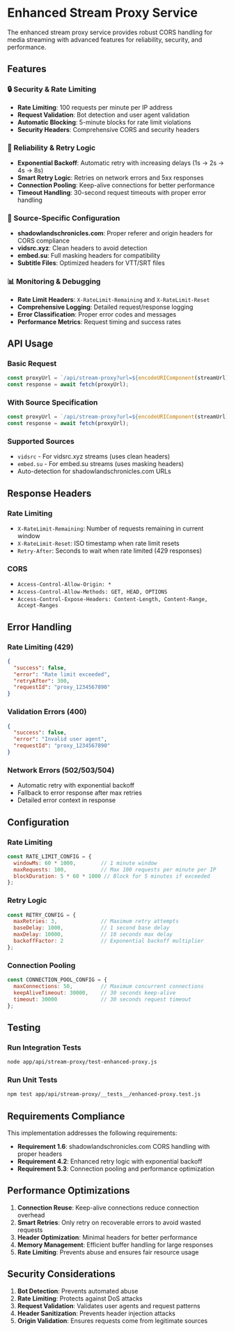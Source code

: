 # Enhanced Stream Proxy Service

The enhanced stream proxy service provides robust CORS handling for media streaming with advanced features for reliability, security, and performance.

## Features

### 🔒 Security & Rate Limiting
- **Rate Limiting**: 100 requests per minute per IP address
- **Request Validation**: Bot detection and user agent validation
- **Automatic Blocking**: 5-minute blocks for rate limit violations
- **Security Headers**: Comprehensive CORS and security headers

### 🔄 Reliability & Retry Logic
- **Exponential Backoff**: Automatic retry with increasing delays (1s → 2s → 4s → 8s)
- **Smart Retry Logic**: Retries on network errors and 5xx responses
- **Connection Pooling**: Keep-alive connections for better performance
- **Timeout Handling**: 30-second request timeouts with proper error handling

### 🎯 Source-Specific Configuration
- **shadowlandschronicles.com**: Proper referer and origin headers for CORS compliance
- **vidsrc.xyz**: Clean headers to avoid detection
- **embed.su**: Full masking headers for compatibility
- **Subtitle Files**: Optimized headers for VTT/SRT files

### 📊 Monitoring & Debugging
- **Rate Limit Headers**: `X-RateLimit-Remaining` and `X-RateLimit-Reset`
- **Comprehensive Logging**: Detailed request/response logging
- **Error Classification**: Proper error codes and messages
- **Performance Metrics**: Request timing and success rates

## API Usage

### Basic Request
```javascript
const proxyUrl = `/api/stream-proxy?url=${encodeURIComponent(streamUrl)}`;
const response = await fetch(proxyUrl);
```

### With Source Specification
```javascript
const proxyUrl = `/api/stream-proxy?url=${encodeURIComponent(streamUrl)}&source=vidsrc`;
const response = await fetch(proxyUrl);
```

### Supported Sources
- `vidsrc` - For vidsrc.xyz streams (uses clean headers)
- `embed.su` - For embed.su streams (uses masking headers)
- Auto-detection for shadowlandschronicles.com URLs

## Response Headers

### Rate Limiting
- `X-RateLimit-Remaining`: Number of requests remaining in current window
- `X-RateLimit-Reset`: ISO timestamp when rate limit resets
- `Retry-After`: Seconds to wait when rate limited (429 responses)

### CORS
- `Access-Control-Allow-Origin: *`
- `Access-Control-Allow-Methods: GET, HEAD, OPTIONS`
- `Access-Control-Expose-Headers: Content-Length, Content-Range, Accept-Ranges`

## Error Handling

### Rate Limiting (429)
```json
{
  "success": false,
  "error": "Rate limit exceeded",
  "retryAfter": 300,
  "requestId": "proxy_1234567890"
}
```

### Validation Errors (400)
```json
{
  "success": false,
  "error": "Invalid user agent",
  "requestId": "proxy_1234567890"
}
```

### Network Errors (502/503/504)
- Automatic retry with exponential backoff
- Fallback to error response after max retries
- Detailed error context in response

## Configuration

### Rate Limiting
```javascript
const RATE_LIMIT_CONFIG = {
  windowMs: 60 * 1000,        // 1 minute window
  maxRequests: 100,           // Max 100 requests per minute per IP
  blockDuration: 5 * 60 * 1000 // Block for 5 minutes if exceeded
};
```

### Retry Logic
```javascript
const RETRY_CONFIG = {
  maxRetries: 3,              // Maximum retry attempts
  baseDelay: 1000,            // 1 second base delay
  maxDelay: 10000,            // 10 seconds max delay
  backoffFactor: 2            // Exponential backoff multiplier
};
```

### Connection Pooling
```javascript
const CONNECTION_POOL_CONFIG = {
  maxConnections: 50,         // Maximum concurrent connections
  keepAliveTimeout: 30000,    // 30 seconds keep-alive
  timeout: 30000              // 30 seconds request timeout
};
```

## Testing

### Run Integration Tests
```bash
node app/api/stream-proxy/test-enhanced-proxy.js
```

### Run Unit Tests
```bash
npm test app/api/stream-proxy/__tests__/enhanced-proxy.test.js
```

## Requirements Compliance

This implementation addresses the following requirements:

- **Requirement 1.6**: shadowlandschronicles.com CORS handling with proper headers
- **Requirement 4.2**: Enhanced retry logic with exponential backoff
- **Requirement 5.3**: Connection pooling and performance optimization

## Performance Optimizations

1. **Connection Reuse**: Keep-alive connections reduce connection overhead
2. **Smart Retries**: Only retry on recoverable errors to avoid wasted requests
3. **Header Optimization**: Minimal headers for better performance
4. **Memory Management**: Efficient buffer handling for large responses
5. **Rate Limiting**: Prevents abuse and ensures fair resource usage

## Security Considerations

1. **Bot Detection**: Prevents automated abuse
2. **Rate Limiting**: Protects against DoS attacks
3. **Request Validation**: Validates user agents and request patterns
4. **Header Sanitization**: Prevents header injection attacks
5. **Origin Validation**: Ensures requests come from legitimate sources